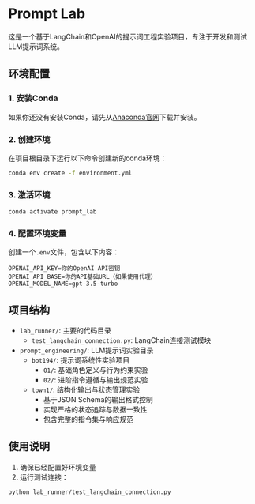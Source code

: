 # Prompt Lab

这是一个基于LangChain和OpenAI的提示词工程实验项目，专注于开发和测试LLM提示词系统。

## 环境配置

### 1. 安装Conda
如果你还没有安装Conda，请先从[Anaconda官网](https://www.anaconda.com/download)下载并安装。

### 2. 创建环境
在项目根目录下运行以下命令创建新的conda环境：
```bash
conda env create -f environment.yml
```

### 3. 激活环境
```bash
conda activate prompt_lab
```

### 4. 配置环境变量
创建一个`.env`文件，包含以下内容：
```
OPENAI_API_KEY=你的OpenAI API密钥
OPENAI_API_BASE=你的API基础URL（如果使用代理）
OPENAI_MODEL_NAME=gpt-3.5-turbo
```

## 项目结构
- `lab_runner/`: 主要的代码目录
  - `test_langchain_connection.py`: LangChain连接测试模块
- `prompt_engineering/`: LLM提示词实验目录
  - `bot194/`: 提示词系统性实验项目
    - `01/`: 基础角色定义与行为约束实验
    - `02/`: 进阶指令遵循与输出规范实验
  - `town1/`: 结构化输出与状态管理实验
    - 基于JSON Schema的输出格式控制
    - 实现严格的状态追踪与数据一致性
    - 包含完整的指令集与响应规范

## 使用说明
1. 确保已经配置好环境变量
2. 运行测试连接：
```bash
python lab_runner/test_langchain_connection.py
``` 